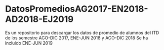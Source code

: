 # DatosPromediosAG2017-EN2018-AD2018-EJ2019
Es un repositorio para descargar los datos de promedio de alumnos del ITD de los semestre AGO-DIC 2017, ENE-JUN 2018 y AGO-DIC 2018 
Se ha incluido ENE-JUN 2019

